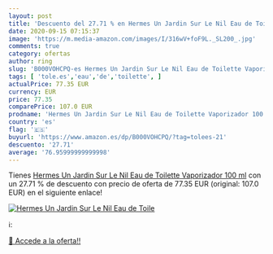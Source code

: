 ```yaml
---
layout: post
title: 'Descuento del 27.71 % en Hermes Un Jardin Sur Le Nil Eau de Toile'
date: 2020-09-15 07:15:37
image: 'https://m.media-amazon.com/images/I/316wV+foF9L._SL200_.jpg'
comments: true
category: ofertas
author: ring
slug: 'B000VOHCPQ-es Hermes Un Jardin Sur Le Nil Eau de Toilette Vaporizador...'
tags: [ 'tole.es','eau','de','toilette', ]
actualPrice: 77.35 EUR
currency: EUR
price: 77.35
comparePrice: 107.0 EUR
prodname: 'Hermes Un Jardin Sur Le Nil Eau de Toilette Vaporizador 100 ml'
country: 'es'
flag: '🇪🇸'
buyurl: 'https://www.amazon.es/dp/B000VOHCPQ/?tag=tolees-21'
descuento: '27.71'
average: '76.95999999999998'
---
```


Tienes [Hermes Un Jardin Sur Le Nil Eau de Toilette Vaporizador 100 ml](https://www.amazon.es/dp/B000VOHCPQ/?tag=tolees-21) con un 27.71 % de descuento con precio de oferta de 77.35 EUR (original: 107.0 EUR) en el siguiente enlace!

[![Hermes Un Jardin Sur Le Nil Eau de Toile](https://m.media-amazon.com/images/I/316wV+foF9L._SL200_.jpg)](https://www.amazon.es/dp/B000VOHCPQ/?tag=tolees-21)

ℹ️:


[🛒 Accede a la oferta!!](https://www.amazon.es/dp/B000VOHCPQ/?tag=tolees-21)

